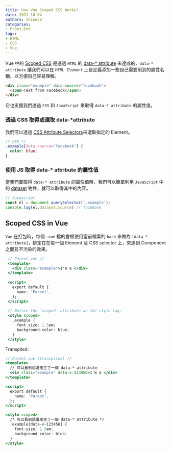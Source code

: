 ```yaml
---
title: How Vue Scoped CSS Works?
date: 2021-10-04
authors: shineve
categories: 
- Front-End
tags:
- HTML
- CSS
- Vue
---
```


Vue 中的 [Scoped CSS](https://vue-loader.vuejs.org/guide/scoped-css.html) 是透過 `HTML` 的 [data-* attribute](https://developer.mozilla.org/zh-TW/docs/Web/HTML/Global_attributes/data-*) 來達成的，`data-* attribute` 讓我們可以在 `HTML Element` 上自定義添加一些自己需要用到的屬性名稱，以方便自己容易理解。

```html
<div class="example" data-source="facebook">
  <span>Text from Facebook</span>
</div>
```

它也支援我們透過 `CSS` 和 `JavaScript` 來取得 `data-* attribute` 的屬性值。

### 透過 CSS 取得或選取 data-\*attribute

我們可以透過 [CSS Attribute Selectors](https://developer.mozilla.org/en-US/docs/Web/CSS/Attribute_selectors)來選取指定的 Element。

``` css
/* CSS */
.example[data-source="facebook"] {
  color: blue;
}
```

<!--truncate-->

### 使用 JS 取得 data-\* attribute 的屬性值

當我們要取得 `data-* attribute` 的屬性值時，我們可以簡單利用 `JavaScript` 中的 [dataset](https://developer.mozilla.org/en-US/docs/Web/API/HTMLElement/dataset) 物件，就可以取得其中的內容。

``` js
// Javascript
const el = document.querySelector('.example');
console.log(el.dataset.source) // facebook
```

## Scoped CSS in Vue

`Vue` 在打包時，每個 `.vue` 檔的會根使用當前檔案的 `hash` 來做為 `[data-* attribute]`，綁定在在每一個 Element 及 CSS selector 上，來達到 Component 之間互不污染的效果。

```jsx
 // Parent.vue //
 <template>
   <div class="example">I'm a </div>
 </template>
 
 <script>
   export default {
     name: 'Parent',
   };
 </script>
 
 // Notice the `scoped` attribute on the style tag.
 <style scoped>
   .example {
     font-size: 1.5em;
     background-color: blue;
   }
 </style>
```

Transpiled:

```jsx
// Parent.vue (transpiled) //
<template>
  // 可以看到這邊產生了一個 data-* attribute
  <div class="example" data-v-123456>I'm a </div>
</template>

<script>
  export default {
    name: 'Parent',
  };
</script>

<style scoped>
  /* 可以看到這邊產生了一個 data-* attribute */
  .example[data-v-123456] {
    font-size: 1.5em;
    background-color: blue;
  }
</style>
```
